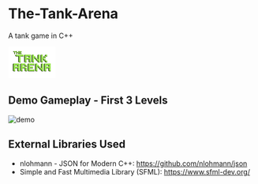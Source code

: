 # The-Tank-Arena
A tank game in C++

![](The%20Tank%20Arena/Data/UI/title.png) 

## Demo Gameplay - First 3 Levels

![demo](./Demo/demo.gif)

## External Libraries Used
- nlohmann - JSON for Modern C++: https://github.com/nlohmann/json
- Simple and Fast Multimedia Library (SFML): https://www.sfml-dev.org/
